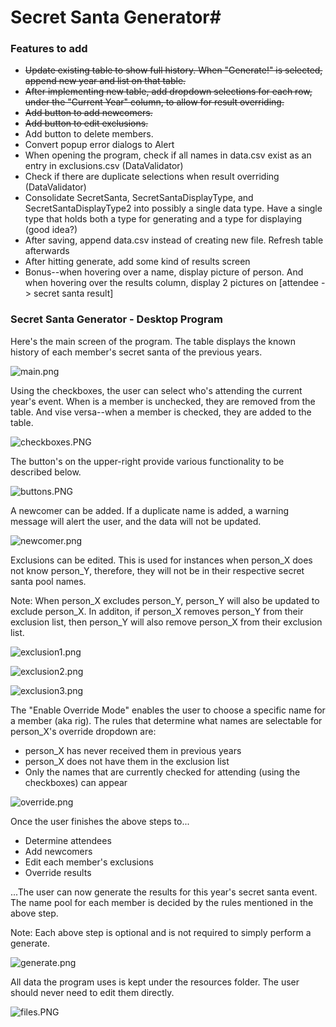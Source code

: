 # Secret Santa Generator#



### Features to add ###

* ~~Update existing table to show full history. When "Generate!" is selected, append new year and list on that table.~~
* ~~After implementing new table, add dropdown selections for each row, under the "Current Year" column, to allow for result overriding.~~
* ~~Add button to add newcomers.~~
* ~~Add button to edit exclusions.~~
* Add button to delete members.
* Convert popup error dialogs to Alert
* When opening the program, check if all names in data.csv exist as an entry in exclusions.csv (DataValidator)
* Check if there are duplicate selections when result overriding (DataValidator)
* Consolidate SecretSanta, SecretSantaDisplayType, and SecretSantaDisplayType2 into possibly a single data type. Have a single type that holds both a type for generating and a type for displaying (good idea?)
* After saving, append data.csv instead of creating new file. Refresh table afterwards
* After hitting generate, add some kind of results screen
* Bonus--when hovering over a name, display picture of person. And when hovering over the results column, display 2 pictures on [attendee -> secret santa result]

### Secret Santa Generator - Desktop Program ###

Here's the main screen of the program. The table displays the known history of each member's secret santa of the previous years.

![main.png](https://bitbucket.org/repo/6bMx4M/images/2206990925-main.png)

Using the checkboxes, the user can select who's attending the current year's event. When is a member is unchecked, they are removed from the table. And vise versa--when a member is checked, they are added to the table.

![checkboxes.PNG](https://bitbucket.org/repo/6bMx4M/images/1047779430-checkboxes.PNG)

The button's on the upper-right provide various functionality to be described below.

![buttons.PNG](https://bitbucket.org/repo/6bMx4M/images/81315686-buttons.PNG)

A newcomer can be added. If a duplicate name is added, a warning message will alert the user, and the data will not be updated.

![newcomer.png](https://bitbucket.org/repo/6bMx4M/images/2950672455-newcomer.png)

Exclusions can be edited. This is used for instances when person_X does not know person_Y, therefore, they will not be in their respective secret santa pool names.

Note: When person_X excludes person_Y, person_Y will also be updated to exclude person_X. In additon, if person_X removes person_Y from their exclusion list, then person_Y will also remove person_X from their exclusion list.

![exclusion1.png](https://bitbucket.org/repo/6bMx4M/images/544881425-exclusion1.png)

![exclusion2.png](https://bitbucket.org/repo/6bMx4M/images/274985085-exclusion2.png)

![exclusion3.png](https://bitbucket.org/repo/6bMx4M/images/2597791552-exclusion3.png)

The "Enable Override Mode" enables the user to choose a specific name for a member (aka rig). The rules that determine what names are selectable for person_X's override dropdown are:

* person_X has never received them in previous years
* person_X does not have them in the exclusion list
* Only the names that are currently checked for attending (using the checkboxes) can appear

![override.png](https://bitbucket.org/repo/6bMx4M/images/3286366243-override.png)

Once the user finishes the above steps to...

* Determine attendees
* Add newcomers
* Edit each member's exclusions
* Override results

...The user can now generate the results for this year's secret santa event. The name pool for each member is decided by the rules mentioned in the above step.

Note: Each above step is optional and is not required to simply perform a generate.

![generate.png](https://bitbucket.org/repo/6bMx4M/images/1206611157-generate.png)

All data the program uses is kept under the resources folder. The user should never need to edit them directly.

![files.PNG](https://bitbucket.org/repo/6bMx4M/images/1227191017-files.PNG)